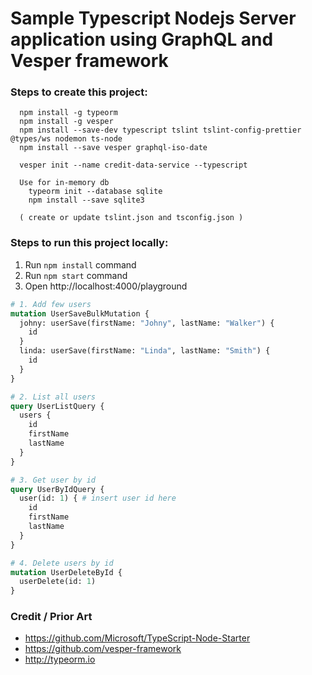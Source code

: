 # Sample Typescript Nodejs Server application using GraphQL and Vesper framework

### Steps to create this project:
```
  npm install -g typeorm
  npm install -g vesper
  npm install --save-dev typescript tslint tslint-config-prettier @types/ws nodemon ts-node
  npm install --save vesper graphql-iso-date

  vesper init --name credit-data-service --typescript

  Use for in-memory db  
    typeorm init --database sqlite
    npm install --save sqlite3

  ( create or update tslint.json and tsconfig.json )
```

### Steps to run this project locally:

1. Run `npm install` command
2. Run `npm start` command
3. Open http://localhost:4000/playground

```graphql
# 1. Add few users
mutation UserSaveBulkMutation {
  johny: userSave(firstName: "Johny", lastName: "Walker") {
    id
  }
  linda: userSave(firstName: "Linda", lastName: "Smith") {
    id
  }
}

# 2. List all users
query UserListQuery {
  users {
    id
    firstName
    lastName
  }
}

# 3. Get user by id
query UserByIdQuery {
  user(id: 1) { # insert user id here
    id
    firstName
    lastName
  }
}

# 4. Delete users by id
mutation UserDeleteById {
  userDelete(id: 1)
}

```

### Credit / Prior Art
* https://github.com/Microsoft/TypeScript-Node-Starter
* https://github.com/vesper-framework
* http://typeorm.io
